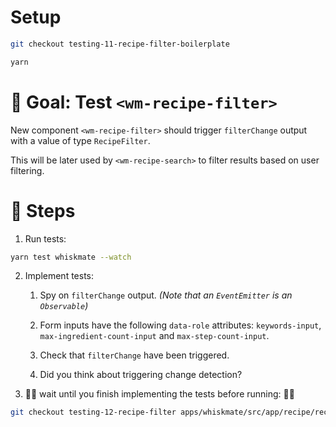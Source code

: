 # Setup

```sh
git checkout testing-11-recipe-filter-boilerplate

yarn
```

# 🎯 Goal: Test `<wm-recipe-filter>`

New component `<wm-recipe-filter>` should trigger `filterChange` output with a value of type `RecipeFilter`.

This will be later used by `<wm-recipe-search>` to filter results based on user filtering.

# 📝 Steps

1. Run tests:

```sh
yarn test whiskmate --watch
```

2. Implement tests:

   1. Spy on `filterChange` output. _(Note that an `EventEmitter` is an `Observable`)_

   2. Form inputs have the following `data-role` attributes: `keywords-input`, `max-ingredient-count-input` and `max-step-count-input`.

   3. Check that `filterChange` have been triggered.

   4. Did you think about triggering change detection?

3. 🙏🛑 wait until you finish implementing the tests before running: 🛑🙏

```sh
git checkout testing-12-recipe-filter apps/whiskmate/src/app/recipe/recipe-filter.component.ts
```
